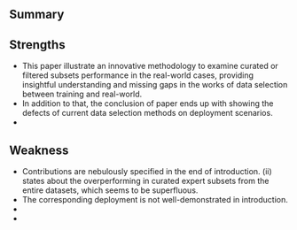 
## Summary



## Strengths
- This paper illustrate an innovative methodology to examine curated or filtered subsets performance in the real-world cases, providing insightful understanding and missing gaps in the works of data selection between training and real-world. 
- In addition to that, the conclusion of paper ends up with showing the defects of current data selection methods on deployment scenarios.
- 

## Weakness
- Contributions are nebulously specified in the end of introduction. (ii) states about the overperforming in curated expert subsets from the entire datasets, which seems to be superfluous.
- The corresponding deployment is not well-demonstrated in introduction. 
- 
- 